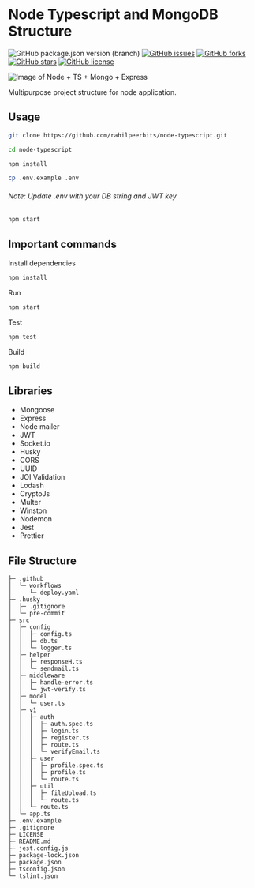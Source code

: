 # Node Typescript and MongoDB Structure

![GitHub package.json version (branch)](https://img.shields.io/github/package-json/v/rahilpeerbits/node-typescript/master)
[![GitHub issues](https://img.shields.io/github/issues/rahilpeerbits/node-typescript)](https://github.com/rahilpeerbits/node-typescript/issues)
[![GitHub forks](https://img.shields.io/github/forks/rahilpeerbits/node-typescript)](https://github.com/rahilpeerbits/node-typescript/network)
[![GitHub stars](https://img.shields.io/github/stars/rahilpeerbits/node-typescript)](https://github.com/rahilpeerbits/node-typescript/stargazers)
[![GitHub license](https://img.shields.io/github/license/rahilpeerbits/node-typescript)](https://github.com/rahilpeerbits/node-typescript/blob/master/LICENSE)

![Image of Node + TS + Mongo + Express](https://i.ibb.co/P6Pk3dr/68747470733a2f2f692e6962622e636f2f6d4e72324358342f696d6167652e706e67-1.png)

Multipurpose project structure for node application.

## Usage

```bash
git clone https://github.com/rahilpeerbits/node-typescript.git
```

```bash
cd node-typescript
```

```bash
npm install
```

```bash
cp .env.example .env
```

###### Note: Update .env with your DB string and JWT key

```bash
npm start
```

## Important commands

Install dependencies

```bash
npm install
```

Run

```bash
npm start
```

Test

```bash
npm test
```

Build

```bash
npm build
```

## Libraries

- Mongoose
- Express
- Node mailer
- JWT
- Socket.io
- Husky
- CORS
- UUID
- JOI Validation
- Lodash
- CryptoJs
- Multer
- Winston
- Nodemon
- Jest
- Prettier

## File Structure

```
├─ .github
│  └─ workflows
│     └─ deploy.yaml
├─ .husky
│  ├─ .gitignore
│  └─ pre-commit
├─ src
│  ├─ config
│  │  ├─ config.ts
│  │  ├─ db.ts
│  │  └─ logger.ts
│  ├─ helper
│  │  ├─ responseH.ts
│  │  └─ sendmail.ts
│  ├─ middleware
│  │  ├─ handle-error.ts
│  │  └─ jwt-verify.ts
│  ├─ model
│  │  └─ user.ts
│  ├─ v1
│  │  ├─ auth
│  │  │  ├─ auth.spec.ts
│  │  │  ├─ login.ts
│  │  │  ├─ register.ts
│  │  │  ├─ route.ts
│  │  │  └─ verifyEmail.ts
│  │  ├─ user
│  │  │  ├─ profile.spec.ts
│  │  │  ├─ profile.ts
│  │  │  └─ route.ts
│  │  ├─ util
│  │  │  ├─ fileUpload.ts
│  │  │  └─ route.ts
│  │  └─ route.ts
│  └─ app.ts
├─ .env.example
├─ .gitignore
├─ LICENSE
├─ README.md
├─ jest.config.js
├─ package-lock.json
├─ package.json
├─ tsconfig.json
└─ tslint.json
```
